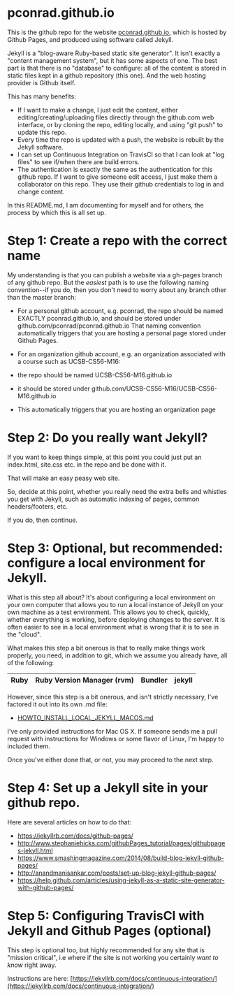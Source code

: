 # pconrad.github.io

This is the github repo for the website [pconrad.github.io](https://pconrad.github.io), which is hosted by Github Pages, and produced using software called Jekyll.

Jekyll is a "blog-aware Ruby-based static site generator".  It isn't exactly a "content management system", but it has some aspects of one.   The best part is that there is no "database" to configure: all of the content is stored in static files kept in a github repository (this one).   And the web hosting provider is Github itself.

This has many benefits:

* If I want to make a change, I just edit the content, either editing/creating/uploading files directly through the github.com web interface, or by cloning the repo, editing locally, and using "git push" to update this repo.
* Every time the repo is updated with a push, the website is rebuilt by the Jekyll software.
* I can set up Continuous Integration on TravisCI so that I can look at "log files" to see if/when there are build errors.
* The authentication is exactly the same as the authentication for this github repo. If I want to give someone edit access, I just make them a collaborator on this repo.  They use their github credentials to log in and change content.

In this README.md, I am documenting for myself and for others, the process by which this is all set up.

# Step 1: Create a repo with the correct name

My understanding is that you can publish a website via a gh-pages branch of any github repo.   But the *easiest* path is to use the following naming convention--if you do, then you don't need to worry about any branch other than the master branch:

* For a personal github account, e.g. pconrad, the repo should be named EXACTLY pconrad.github.io, and should be stored under github.com/pconrad/pconrad.github.io    That naming convention automatically triggers that you are hosting a personal page stored under Github Pages.

* For an organization github account, e.g. an organization associated with a course such as UCSB-CS56-M16:
 * the repo should be named UCSB-CS56-M16.github.io 
 * it should be stored under github.com/UCSB-CS56-M16/UCSB-CS56-M16.github.io 
 * This automatically triggers that you are hosting an organization page
 
# Step 2: Do you really want Jekyll?

If you want to keep things simple, at this point you could just put an index.html, site.css etc. in the repo and be done with it.

That will make an easy peasy web site.

So, decide at this point, whether you really need the extra bells and whistles you get with Jekyll, such as automatic indexing of pages, common headers/footers, etc.

If you do, then continue.


# Step 3: Optional, but recommended: configure a local environment for Jekyll.

What is this step all about? It's about configuring a local environment on your own computer that allows you to run a local instance of Jekyll on your own machine as a test environment.  This allows you to check, quickly, whether everything is working, before deploying changes to the server.  It is often easier to see in a local environment what is wrong that it is to see in the "cloud".

What makes this step a bit onerous is that to really make things work properly, you need, in addition to git, which we assume you already have, all of the following:

| Ruby | Ruby Version Manager (rvm) | Bundler | jekyll  |
|------|----------------------------|---------|---------|


However, since this step is a bit onerous, and isn't strictly necessary, I've factored it out into its own .md file: 
* [HOWTO_INSTALL_LOCAL_JEKYLL_MACOS.md](HOWTO_INSTALL_LOCAL_JEKYLL_MACOS.md)  

I've only provided instructions for Mac OS X.  If someone sends me a pull request with instructions for Windows or some flavor of Linux, I'm happy to included them.

Once you've either done that, or not, you may proceed to the next step.


# Step 4: Set up a Jekyll site in your github repo.

Here are several articles on how to do that:

* https://jekyllrb.com/docs/github-pages/
* http://www.stephaniehicks.com/githubPages_tutorial/pages/githubpages-jekyll.html
* https://www.smashingmagazine.com/2014/08/build-blog-jekyll-github-pages/
* http://anandmanisankar.com/posts/set-up-blog-jekyll-github-pages/
* https://help.github.com/articles/using-jekyll-as-a-static-site-generator-with-github-pages/

# Step 5: Configuring TravisCI with Jekyll and Github Pages (optional)

This step is optional too, but highly recommended for any site that is "mission critical", i.e where if the site is not working you certainly *want to know* right away.

Instructions are here:  [https://jekyllrb.com/docs/continuous-integration/](https://jekyllrb.com/docs/continuous-integration/)
